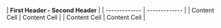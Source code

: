| **First Header  - Second Header** |
| ------------- | ------------- |
| Content Cell  | Content Cell  |
| Content Cell  | Content Cell  |
